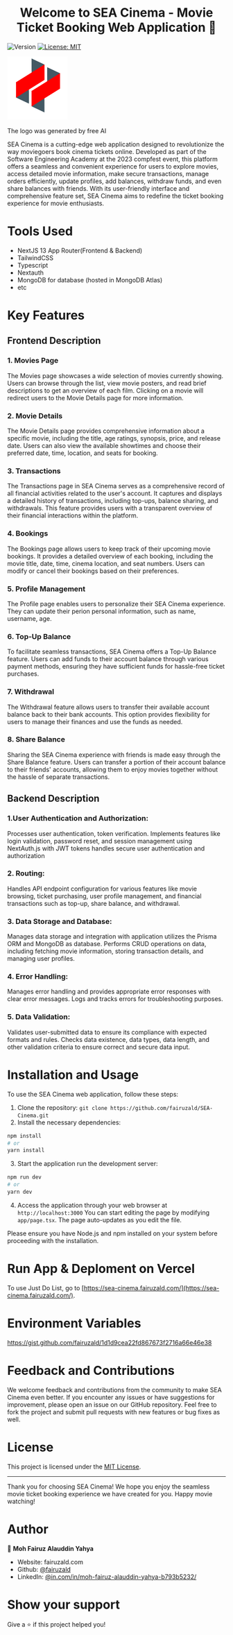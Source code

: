 <h1 align="center">Welcome to SEA Cinema - Movie Ticket Booking Web Application 👋</h1>
<p>
  <img alt="Version" src="https://img.shields.io/badge/version-0.1.0-blue.svg?cacheSeconds=2592000" />
  <a href="#" target="_blank">
    <img alt="License: MIT" src="https://img.shields.io/badge/License-MIT-yellow.svg" />
  </a>
</p>

![SEA Cinema Logo](./public/logo.png)

<p>The logo was generated by free AI</p>

SEA Cinema is a cutting-edge web application designed to revolutionize the way moviegoers book cinema tickets online. Developed as part of the Software Engineering Academy at the 2023 compfest event, this platform offers a seamless and convenient experience for users to explore movies, access detailed movie information, make secure transactions, manage orders efficiently, update profiles, add balances, withdraw funds, and even share balances with friends. With its user-friendly interface and comprehensive feature set, SEA Cinema aims to redefine the ticket booking experience for movie enthusiasts.

# Tools Used
- NextJS 13 App Router(Frontend & Backend)
- TailwindCSS
- Typescript
- Nextauth
- MongoDB for database (hosted in MongoDB Atlas)
- etc

# Key Features
## Frontend Description

### 1. Movies Page 

The Movies page showcases a wide selection of movies currently showing. Users can browse through the list, view movie posters, and read brief descriptions to get an overview of each film. Clicking on a movie will redirect users to the Movie Details page for more information.

### 2. Movie Details

The Movie Details page provides comprehensive information about a specific movie, including the title, age ratings, synopsis, price, and release date. Users can also view the available showtimes and choose their preferred date, time, location, and seats for booking.

### 3. Transactions 

The Transactions page in SEA Cinema serves as a comprehensive record of all financial activities related to the user's account. It captures and displays a detailed history of transactions, including top-ups, balance sharing, and withdrawals. This feature provides users with a transparent overview of their financial interactions within the platform.

### 4. Bookings 

The Bookings page allows users to keep track of their upcoming movie bookings. It provides a detailed overview of each booking, including the movie title, date, time, cinema location, and seat numbers. Users can modify or cancel their bookings based on their preferences.

### 5. Profile Management 

The Profile page enables users to personalize their SEA Cinema experience. They can update their perion personal information, such as name, username, age.

### 6. Top-Up Balance

To facilitate seamless transactions, SEA Cinema offers a Top-Up Balance feature. Users can add funds to their account balance through various payment methods, ensuring they have sufficient funds for hassle-free ticket purchases.

### 7. Withdrawal

The Withdrawal feature allows users to transfer their available account balance back to their bank accounts. This option provides flexibility for users to manage their finances and use the funds as needed.

### 8. Share Balance

Sharing the SEA Cinema experience with friends is made easy through the Share Balance feature. Users can transfer a portion of their account balance to their friends' accounts, allowing them to enjoy movies together without the hassle of separate transactions.

## Backend Description

### 1.User Authentication and Authorization:
  Processes user authentication, token verification. Implements features like login validation, password reset, and session management using NextAuth.js with JWT tokens handles secure user authentication and authorization

### 2. Routing:
Handles API endpoint configuration for various features like movie browsing, ticket purchasing, user profile management, and financial transactions such as top-up, share balance, and withdrawal.

### 3. Data Storage and Database:
Manages data storage and integration with application utilizes the Prisma ORM and MongoDB as database. Performs CRUD operations on data, including fetching movie information, storing transaction details, and managing user profiles.

### 4. Error Handling: 
Manages error handling and provides appropriate error responses with clear error messages. Logs and tracks errors for troubleshooting purposes.

### 5. Data Validation: 
Validates user-submitted data to ensure its compliance with expected formats and rules. Checks data existence, data types, data length, and other validation criteria to ensure correct and secure data input.

# Installation and Usage

To use the SEA Cinema web application, follow these steps:

1. Clone the repository: `git clone https://github.com/fairuzald/SEA-Cinema.git`
2. Install the necessary dependencies:

```bash
npm install
# or
yarn install
```

3. Start the application run the development server:

```bash
npm run dev
# or
yarn dev
```

4. Access the application through your web browser at `http://localhost:3000`
   You can start editing the page by modifying `app/page.tsx`. The page auto-updates as you edit the file.


Please ensure you have Node.js and npm installed on your system before proceeding with the installation.

# Run App & Deploment on Vercel
To use Just Do List, go to
[https://sea-cinema.fairuzald.com/](https://sea-cinema.fairuzald.com/).

# Environment Variables
https://gist.github.com/fairuzald/1d1d9cea22fd867673f2716a66e46e38

# Feedback and Contributions

We welcome feedback and contributions from the community to make SEA Cinema even better. If you encounter any issues or have suggestions for improvement, please open an issue on our GitHub repository. Feel free to fork the project and submit pull requests with new features or bug fixes as well.

# License

This project is licensed under the [MIT License](https://opensource.org/licenses/MIT).

---

Thank you for choosing SEA Cinema! We hope you enjoy the seamless movie ticket booking experience we have created for you. Happy movie watching!

# Author

👤 **Moh Fairuz Alauddin Yahya**

- Website: fairuzald.com
- Github: [@fairuzald](https://github.com/fairuzald)
- LinkedIn: [@in.com\/in\/moh-fairuz-alauddin-yahya-b793b5232\/](https://linkedin.com/in/in.com/in/moh-fairuz-alauddin-yahya-b793b5232/)

# Show your support

Give a ⭐️ if this project helped you!
